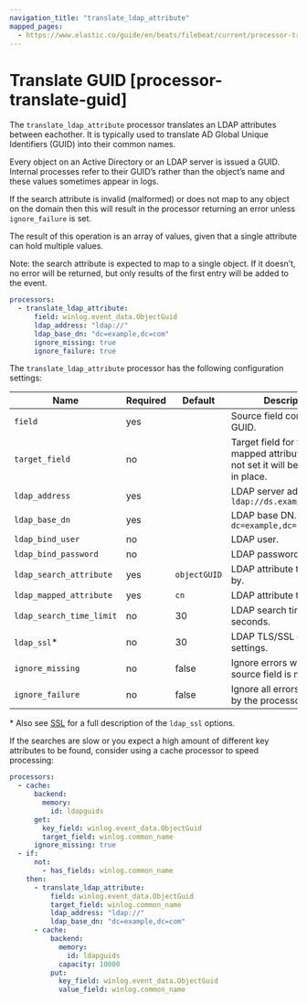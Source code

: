```yaml
---
navigation_title: "translate_ldap_attribute"
mapped_pages:
  - https://www.elastic.co/guide/en/beats/filebeat/current/processor-translate-guid.html
---
```


# Translate GUID [processor-translate-guid]


The `translate_ldap_attribute` processor translates an LDAP attributes between eachother. It is typically used to translate AD Global Unique Identifiers (GUID) into their common names.

Every object on an Active Directory or an LDAP server is issued a GUID. Internal processes refer to their GUID’s rather than the object’s name and these values sometimes appear in logs.

If the search attribute is invalid (malformed) or does not map to any object on the domain then this will result in the processor returning an error unless `ignore_failure` is set.

The result of this operation is an array of values, given that a single attribute can hold multiple values.

Note: the search attribute is expected to map to a single object. If it doesn’t, no error will be returned, but only results of the first entry will be added to the event.

```yaml
processors:
  - translate_ldap_attribute:
      field: winlog.event_data.ObjectGuid
      ldap_address: "ldap://"
      ldap_base_dn: "dc=example,dc=com"
      ignore_missing: true
      ignore_failure: true
```

The `translate_ldap_attribute` processor has the following configuration settings:

| Name | Required | Default | Description |
| --- | --- | --- | --- |
| `field` | yes |  | Source field containing a GUID. |
| `target_field` | no |  | Target field for the mapped attribute value. If not set it will be replaced in place. |
| `ldap_address` | yes |  | LDAP server address. eg: `ldap://ds.example.com:389` |
| `ldap_base_dn` | yes |  | LDAP base DN. eg: `dc=example,dc=com` |
| `ldap_bind_user` | no |  | LDAP user. |
| `ldap_bind_password` | no |  | LDAP password. |
| `ldap_search_attribute` | yes | `objectGUID` | LDAP attribute to search by. |
| `ldap_mapped_attribute` | yes | `cn` | LDAP attribute to map to. |
| `ldap_search_time_limit` | no | 30 | LDAP search time limit in seconds. |
| `ldap_ssl`\* | no | 30 | LDAP TLS/SSL connection settings. |
| `ignore_missing` | no | false | Ignore errors when the source field is missing. |
| `ignore_failure` | no | false | Ignore all errors produced by the processor. |

\* Also see [SSL](/reference/filebeat/configuration-ssl.md) for a full description of the `ldap_ssl` options.

If the searches are slow or you expect a high amount of different key attributes to be found, consider using a cache processor to speed processing:

```yaml
processors:
  - cache:
      backend:
        memory:
          id: ldapguids
      get:
        key_field: winlog.event_data.ObjectGuid
        target_field: winlog.common_name
      ignore_missing: true
  - if:
      not:
        - has_fields: winlog.common_name
    then:
      - translate_ldap_attribute:
          field: winlog.event_data.ObjectGuid
          target_field: winlog.common_name
          ldap_address: "ldap://"
          ldap_base_dn: "dc=example,dc=com"
      - cache:
          backend:
            memory:
              id: ldapguids
            capacity: 10000
          put:
            key_field: winlog.event_data.ObjectGuid
            value_field: winlog.common_name
```

